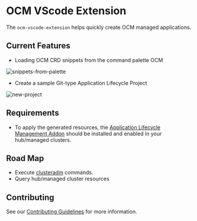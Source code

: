 # OCM VScode Extension

The `ocm-vscode-extension` helps quickly create OCM managed applications.

## Current Features

- Loading OCM CRD snippets from the command palette OCM

![snippets-from-palette][10]

- Create a sample Git-type Application Lifecycle Project

![new-project][11]

## Requirements

- To apply the generated resources, the [Application Lifecycle Management Addon][0] should be installed and enabled in your hub/managed clusters.

## Road Map

- Execute [clusteradm][1] commands.
- Query hub/managed cluster resources

## Contributing

See our [Contributing Guidelines](.github/CONTRIBUTING.md) for more information.

<!-- LINKS -->
[0]: https://open-cluster-management.io/getting-started/integration/app-lifecycle/
[1]: https://github.com/open-cluster-management-io/clusteradm
<!-- GIFS -->
[10]: https://raw.githubusercontent.com/ilan-pinto/ocm-vscode-extension/main/images/snippets-from-palette.gif
[11]: https://raw.githubusercontent.com/ilan-pinto/ocm-vscode-extension/main/images/new-project.gif

